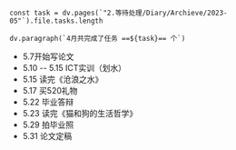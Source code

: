 
```dataviewjs
const task = dv.pages(`"2.等待处理/Diary/Archieve/2023-05"`).file.tasks.length

dv.paragraph(`4月共完成了任务 ==${task}== 个`)
```

- 5.7开始写论文
- 5.10 -- 5.15 ICT实训（划水）
- 5.15 读完《沧浪之水》
- 5.17 买520礼物
- 5.22 毕业答辩
- 5.23 读完《猫和狗的生活哲学》
- 5.29 拍毕业照
- 5.31 论文定稿

